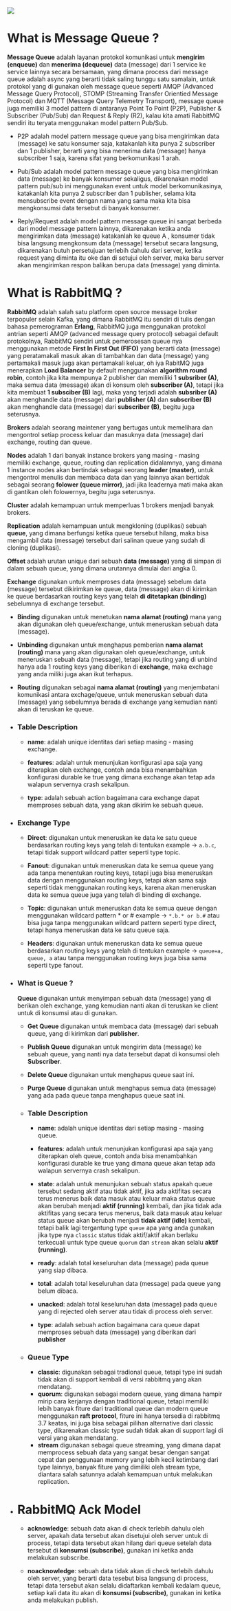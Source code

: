 <img src="https://www.cloudamqp.com/img/blog/rabbitmq-beginners-updated.png" />

# What is Message Queue ?

**Message Queue** adalah layanan protokol komunikasi untuk **mengirim (enqueue)** dan **menerima (dequeue)** data (message) dari 1 service ke service lainnya secara bersamaan, yang dimana process dari message queue adalah async yang berarti tidak saling tunggu satu samalain, untuk protokol yang di gunakan oleh message queue seperti AMQP (Advanced Message Query Protocol), STOMP (Streaming Transfer Orientied Message Protocol) dan MQTT (Message Query Telemetry Transport), message queue juga memiliki 3 model pattern di antaranya Point To Point (P2P), Publisher & Subscriber (Pub/Sub) dan Request & Reply (R2), kalau kita amati RabbitMQ sendiri itu teryata menggunakan model pattern Pub/Sub.


 - P2P adalah model pattern message queue yang bisa mengirimkan data (message) ke satu konsumer saja, katakanlah kita punya 2 subscriber dan 1 publisher, berarti yang bisa menerima data (message) hanya subscriber 1 saja, karena sifat yang berkomunikasi 1 arah.

 - Pub/Sub adalah model pattern message queue yang bisa mengirimkan data (message) ke banyak konsumer sekaligus, dikarenakan model pattern pub/sub ini menggunakan event untuk model berkomunikasinya, katakanlah kita punya 2 subscriber dan 1 publisher, selama kita mensubscribe event dengan nama yang sama maka kita bisa mengkonsumsi data tersebut di banyak konsumer.

 - Reply/Request adalah model pattern message queue ini sangat berbeda dari model message pattern lainnya, dikarenakan ketika anda mengirimkan data (message) katakanlah ke queue A , konsumer tidak bisa langsung mengkonsum data (message) tersebut secara langsung, dikarenakan butuh persetujuan terlebih dahulu dari server, ketika request yang diminta itu oke dan di setujui oleh server, maka baru server akan mengirimkan respon balikan berupa data (message) yang diminta.


# What is RabbitMQ ?

**RabbitMQ** adalah salah satu platform open source message broker terpopuler selain Kafka, yang dimana RabbitMQ itu sendiri di tulis dengan bahasa pemerograman **Erlang**, RabbitMQ juga menggunakan protokol antrian seperti AMQP (advanced message query protocol) sebagai default protokolnya, RabbitMQ sendiri untuk pemerosesan queue nya menggunakan metode **First In First Out (FIFO)** yang berarti data (message) yang peratamakali masuk akan di tambahkan dan data (message) yang pertamakali masuk juga akan pertamakali keluar, oh iya RabitMQ juga menerapkan **Load Balancer** by default menggunakan **algorithm round robin**, contoh jika kita mempunya 2 publisher dan memiliki 1 **subsriber (A)**, maka semua data (message) akan di konsum oleh **subscriber (A)**, tetapi jika kita membuat **1 subsciber (B)** lagi, maka yang terjadi adalah **subsriber (A)** akan menghandle data (message) dari **publisher (A)** dan **subscriber (B)** akan menghandle data (message) dari **subscriber (B)**, begitu juga seterusnya.

  **Brokers** adalah seorang maintener yang bertugas untuk memelihara dan mengontrol setiap process keluar dan masuknya data (message) dari exchange, routing dan queue.

  **Nodes** adalah 1 dari banyak instance brokers yang masing - masing memiliki exchange, queue, routing dan replication didalamnya, yang dimana 1 instance nodes akan bertindak sebagai seorang **leader (master)**, untuk mengontrol menulis dan membaca data dan yang lainnya akan bertidak sebagai seorang **folower (queue mirror)**, jadi jika leadernya mati maka akan di gantikan oleh folowernya, begitu juga seterusnya.

  **Cluster** adalah kemampuan untuk memperluas 1 brokers menjadi banyak brokers.

  **Replication** adalah kemampuan untuk mengkloning (duplikasi) sebuah **queue**, yang dimana berfungsi ketika queue tersebut hilang, maka bisa mengambil data (message) tersebut dari salinan queue yang sudah di cloning (duplikasi).

  **Offset** adalah urutan unique dari sebuah **data (message)** yang di simpan di dalam sebuah queue, yang dimana urutannya dimulai dari angka 0.

  **Exchange** digunakan untuk memproses data (message) sebelum data (message) tersebut dikirimkan ke queue, data (message) akan di kirimkan ke queue berdasarkan routing keys yang telah **di ditetapkan (binding)** sebelumnya di exchange tersebut.

  - **Binding** digunakan untuk menetukan **nama alamat (routing)** mana yang akan digunakan oleh queue/exchange, untuk meneruskan sebuah data (message).

  - **Unbinding** digunakan untuk menghapus pemberian **nama alamat (routing)** mana yang akan digunakan oleh queue/exchange, untuk meneruskan sebuah data (message), tetapi jika routing yang di unbind hanya ada 1 routing keys yang diberikan di **exchange**, maka exchage yang anda miliki juga akan ikut terhapus.

  - **Routing** digunakan sebagai **nama alamat (routing)** yang menjembatani komunikasi antara exchage/queue, untuk meneruskan sebuah data (message) yang sebelumnya berada di exchange yang kemudian nanti akan di teruskan ke queue.

   - ### Table Description
   
     - **name**: adalah unique identitas dari setiap masing - masing exchange.

     - **features**: adalah untuk menunjukan konfigurasi apa saja yang diterapkan oleh exchange, contoh anda bisa menambahkan konfigurasi durable ke true yang dimana exchange akan tetap ada walapun servernya crash sekalipun.

     - **type**: adalah sebuah action bagaimana cara exchange dapat memproses sebuah data, yang akan dikirim ke sebuah queue.

   - ### Exchange Type

     - **Direct**: digunakan untuk meneruskan ke data ke satu queue berdasarkan routing keys yang telah di tentukan example -> `a.b.c`, tetapi tidak support wildcard patter seperti type topic.

     - **Fanout**: digunakan untuk meneruskan data ke semua queue yang ada tanpa menentukan routing keys, tetapi juga bisa meneruskan data dengan menggunakan routing keys, tetapi akan sama saja seperti tidak menggunakan routing keys, karena akan meneruskan data ke semua queue juga yang telah di binding di exchange.

     - **Topic**: digunakan untuk meneruskan data ke semua queue dengan menggunakan wildcard pattern * or # example -> `*.b.* or b.#` atau bisa juga tanpa  menggunakan wildcard pattern seperti type direct, tetapi hanya meneruskan data ke satu queue saja.

     - **Headers**: digunakan untuk meneruskan data ke semua queue berdasarkan routing keys yang telah di tentukan example -> `queue=a, queue, a` atau tanpa menggunakan routing keys juga bisa sama seperti type fanout.

- ### What is Queue ?

  **Queue** digunakan untuk menyimpan sebuah data (message) yang di berikan oleh exchange, yang kemudian nanti akan di teruskan ke client untuk di konsumsi atau di gunakan.

     - **Get Queue** digunakan untuk membaca data (message) dari sebuah queue, yang di kirimkan dari **publisher**.

     - **Publish Queue** digunakan untuk mengirim data (message) ke sebuah queue, yang nanti nya data tersebut dapat di konsumsi oleh **Subscriber**.

     - **Delete Queue** digunakan untuk menghapus queue saat ini.

     - **Purge Queue** digunakan untuk menghapus semua data (message) yang ada pada queue tanpa menghapus queue saat ini.
   
   - ### Table Description
   
     - **name**: adalah unique identitas dari setiap masing - masing queue.

     - **features**: adalah untuk menunjukan konfigurasi apa saja yang diterapkan oleh queue, contoh anda bisa menambahkan konfigurasi durable ke true yang dimana queue akan tetap ada walapun servernya crash sekalipun.

     - **state**: adalah untuk menunjukan sebuah status apakah queue tersebut sedang aktif atau tidak aktif, jika ada aktifitas secara terus menerus baik data masuk atau keluar maka status queue akan berubah menjadi **aktif (running)** kembali, dan jika tidak ada aktifitas yang secara terus menerus, baik data masuk atau keluar status queue akan berubah menjadi **tidak aktif (idle)** kembali, tetapi balik lagi tergantung type `queue` apa yang anda gunakan jika type nya `classic` status tidak aktif/aktif akan berlaku terkecuali untuk type queue `quorum` dan `stream` akan selalu **aktif (running)**.

     - **ready**: adalah total keseluruhan data (message) pada queue yang siap dibaca.
     - **total**: adalah total keseluruhan data (message) pada queue yang belum dibaca.
     - **unacked**: adalah total keseluruhan data (message) pada queue yang di rejected oleh server atau tidak di process oleh server.
     - **type**: adalah sebuah action bagaimana cara queue dapat memproses sebuah data (message) yang diberikan dari **publisher**
    
  - ### Queue Type

       + **classic**: digunakan sebagai tradional queue, tetapi type ini sudah tidak akan di support kembali di versi rabbitmq yang akan mendatang.
       + **quorum**: digunakan sebagai modern queue, yang dimana hampir mirip cara kerjanya dengan traditional queue, tetapi memiliki lebih banyak fiture dari traditional queue dan modern queue menggunakan **raft protocol**, fiture ini hanya tersedia di rabbitmq 3.7 keatas, ini juga bisa sebagai pilihan alternative dari classic type, dikarenakan classic type sudah tidak akan di support lagi di versi yang akan mendatang. 
       + **stream** digunakan sebagai queue streaming, yang dimana dapat memprocess sebuah data yang sangat besar dengan sangat cepat dan penggunaan memory yang lebih kecil ketimbang dari type lainnya, banyak fiture yang dimiliki oleh stream type, diantara salah satunnya adalah kemampuan untuk melakukan replication.

- # RabbitMQ Ack Model

   - **acknowledge**: sebuah data akan di check terlebih dahulu oleh server, apakah data tersebut akan disetujui oleh server untuk di process, tetapi data tersebut akan hilang dari queue setelah data tersebut di **konsumsi (subscribe)**, gunakan ini ketika anda melakukan subscribe.

   - **noacknowledge**: sebuah data tidak akan di check terlebih dahulu oleh server, yang berarti data tesebut bisa langsung di process, tetapi data tersebut akan selalu didaftarkan kembali kedalam queue, setiap kali data itu akan di **konsumsi (subscribe)**, gunakan ini ketika anda melakukan publish.
